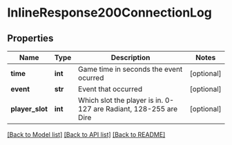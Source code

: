 # InlineResponse200ConnectionLog

## Properties
Name | Type | Description | Notes
------------ | ------------- | ------------- | -------------
**time** | **int** | Game time in seconds the event ocurred | [optional] 
**event** | **str** | Event that occurred | [optional] 
**player_slot** | **int** | Which slot the player is in. 0-127 are Radiant, 128-255 are Dire | [optional] 

[[Back to Model list]](../README.md#documentation-for-models) [[Back to API list]](../README.md#documentation-for-api-endpoints) [[Back to README]](../README.md)


